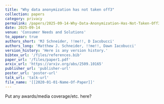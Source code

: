 ```yaml
---
title: "Why data anonymization has not taken off3"
collection: papers
category: privacy
permalink: /papers/2025-09-14-Why-Data-Anonymization-Has-Not-Taken-Off3
date: 2025-09-14
venue: 'Consumer Needs and Solutions'
to_appear: true
authors_short: 'MJ Schneider, !!me!!, D Iacobucci'
authors_long: 'Matthew J. Schneider, !!me!!, Dawn Iacobucci'
version_history: 'Here is any version history.'
bibtex_url: '/files/references.bib'
paper_url: '/files/paper1.pdf'
arxiv_url: 'https://arxiv.org/abs/2509.10165'
publisher_url: 'publisher-url'
poster_url: 'poster-url'
talk_url: 'talk-url'
file_name: '[[2020-01-01-Name-Of-Paper]]'
---
```


Put any awards/media coverage/etc. here?
